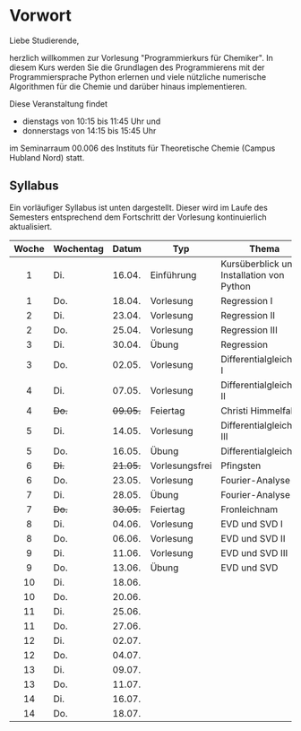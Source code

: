 # Vorwort

Liebe Studierende,

herzlich willkommen zur Vorlesung "Programmierkurs für Chemiker".
In diesem Kurs werden Sie die Grundlagen des Programmierens mit der 
Programmiersprache Python erlernen und viele nützliche numerische 
Algorithmen für die Chemie und darüber hinaus implementieren.

Diese Veranstaltung findet
- dienstags von 10:15 bis 11:45 Uhr
und
- donnerstags von 14:15 bis 15:45 Uhr 

im Seminarraum 00.006 des Instituts für Theoretische Chemie (Campus Hubland Nord) statt.

## Syllabus

Ein vorläufiger Syllabus ist unten dargestellt. Dieser wird
im Laufe des Semesters entsprechend dem Fortschritt der Vorlesung
kontinuierlich aktualisiert.

|Woche|Wochentag| Datum  | Typ         | Thema           |
|:---:|---------|--------|-------------|-----------------|
|  1  | Di.     | 16.04. | Einführung  | Kursüberblick und Installation von Python |
|  1  | Do.     | 18.04. | Vorlesung   | Regression I    |
|  2  | Di.     | 23.04. | Vorlesung   | Regression II   |
|  2  | Do.     | 25.04. | Vorlesung   | Regression III  |
|  3  | Di.     | 30.04. | Übung       | Regression      |
|  3  | Do.     | 02.05. | Vorlesung   | Differentialgleichung I |
|  4  | Di.     | 07.05. | Vorlesung   | Differentialgleichung II |
|  4  | ~~Do.~~ | ~~09.05.~~ | Feiertag | Christi Himmelfahrt |
|  5  | Di.     | 14.05. | Vorlesung   | Differentialgleichung III |
|  5  | Do.     | 16.05. | Übung       | Differentialgleichung |
|  6  | ~~Di.~~ | ~~21.05.~~ | Vorlesungsfrei | Pfingsten    |
|  6  | Do.     | 23.05. | Vorlesung   | Fourier-Analyse |
|  7  | Di.     | 28.05. | Übung       | Fourier-Analyse |
|  7  | ~~Do.~~ | ~~30.05.~~ | Feiertag | Fronleichnam   |
|  8  | Di.     | 04.06. | Vorlesung   | EVD und SVD I   |
|  8  | Do.     | 06.06. | Vorlesung   | EVD und SVD II  |
|  9  | Di.     | 11.06. | Vorlesung   | EVD und SVD III |
|  9  | Do.     | 13.06. | Übung       | EVD und SVD     |
| 10  | Di.     | 18.06. |             |                 |
| 10  | Do.     | 20.06. |             |                 |
| 11  | Di.     | 25.06. |             |                 |
| 11  | Do.     | 27.06. |             |                 |
| 12  | Di.     | 02.07. |             |                 |
| 12  | Do.     | 04.07. |             |                 |
| 13  | Di.     | 09.07. |             |                 |
| 13  | Do.     | 11.07. |             |                 |
| 14  | Di.     | 16.07. |             |                 |
| 14  | Do.     | 18.07. |             |                 |

